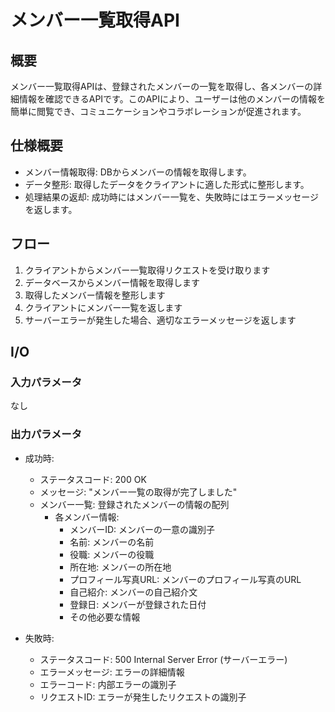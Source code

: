 # メンバー一覧取得API

## 概要

メンバー一覧取得APIは、登録されたメンバーの一覧を取得し、各メンバーの詳細情報を確認できるAPIです。このAPIにより、ユーザーは他のメンバーの情報を簡単に閲覧でき、コミュニケーションやコラボレーションが促進されます。

## 仕様概要

- メンバー情報取得: DBからメンバーの情報を取得します。
- データ整形: 取得したデータをクライアントに適した形式に整形します。
- 処理結果の返却: 成功時にはメンバー一覧を、失敗時にはエラーメッセージを返します。

## フロー

1. クライアントからメンバー一覧取得リクエストを受け取ります
2. データベースからメンバー情報を取得します
3. 取得したメンバー情報を整形します
4. クライアントにメンバー一覧を返します
5. サーバーエラーが発生した場合、適切なエラーメッセージを返します

## I/O

### 入力パラメータ

なし 

### 出力パラメータ

- 成功時:
  - ステータスコード: 200 OK
  - メッセージ: "メンバー一覧の取得が完了しました"
  - メンバー一覧: 登録されたメンバーの情報の配列
    - 各メンバー情報:
      - メンバーID: メンバーの一意の識別子
      - 名前: メンバーの名前
      - 役職: メンバーの役職
      - 所在地: メンバーの所在地
      - プロフィール写真URL: メンバーのプロフィール写真のURL
      - 自己紹介: メンバーの自己紹介文
      - 登録日: メンバーが登録された日付
      - その他必要な情報

- 失敗時:
  - ステータスコード: 500 Internal Server Error (サーバーエラー)
  - エラーメッセージ: エラーの詳細情報
  - エラーコード: 内部エラーの識別子
  - リクエストID: エラーが発生したリクエストの識別子
